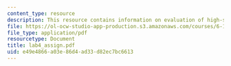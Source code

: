 ```yaml
---
content_type: resource
description: This resource contains information on evaluation of high-speed video.
file: https://ol-ocw-studio-app-production.s3.amazonaws.com/courses/6-163-strobe-project-laboratory-fall-2005/e49e4866a03e86d4ad33d82ec7bc6613_lab4_assign.pdf
file_type: application/pdf
resourcetype: Document
title: lab4_assign.pdf
uid: e49e4866-a03e-86d4-ad33-d82ec7bc6613
---
```

